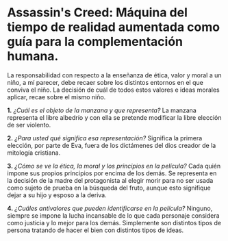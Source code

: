 # Assassin's Creed: Máquina del tiempo de realidad aumentada como guía para la complementación humana.

La responsabilidad con respecto a la enseñanza de ética, valor y moral a un niño, a mí parecer, debe recaer sobre los distintos entornos en el que conviva el niño. La decisión de cuál de todos estos valores e ideas morales aplicar, recae sobre el mismo niño. 

**1.** *¿Cuál es el objeto de la manzana y que representa?*
La manzana representa el libre albedrío y con ella se pretende modificar la libre elección de ser violento.

**2.** *¿Para usted qué significa esa representación?*
Significa la primera elección, por parte de Eva, fuera de los dictámenes del dios creador de la mitología cristiana.

**3.** *¿Cómo se ve la ética, la moral y los principios en la película?*
Cada quién impone sus propios principios por encima de los demás. Se representa en la decisión de la madre del protagonista al elegir morir para no ser usada como sujeto de prueba en la búsqueda del fruto, aunque esto signifique dejar a su hijo y esposo a la deriva.

**4.** *¿Cuáles antivalores que pueden identificarse en la película?*
Ninguno, siempre se impone la lucha incansable de lo que cada personaje considera como justicia y lo mejor para los demás. Simplemente son distintos tipos de persona tratando de hacer el bien con distintos tipos de ideas.
